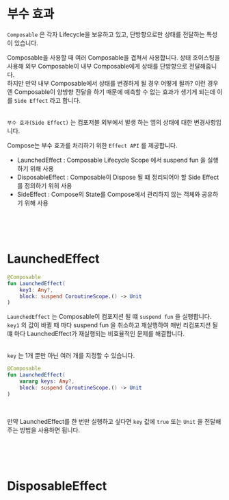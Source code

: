 # 부수 효과
`Composable` 은 각자 Lifecycle을 보유하고 있고, 단방향으로만 상태를 전달하는 특성이 있습니다.
<br>

Composable을 사용할 때 여러 Composable을 겹쳐서 사용합니다. 상태 호이스팅을 사용해 외부 Composable이 내부 Composable에게 상태를 단방향으로 전달해줍니다.  
하지만 만약 내부 Composable에서 상태를 변경하게 될 경우 어떻게 될까? 이런 경우엔 Composable이 양방향 전달을 하기 때문에 예측할 수 없는 효과가 생기게 되는데 이를 `Side Effect` 라고 합니다.  
<br>

`부수 효과(Side Effect)` 는 컴포저블 외부에서 발생 하는 앱의 상태에 대한 변경사항입니다.
<br>

Compose는 부수 효과를 처리하기 위한 `Effect API` 를 제공합니다.
- LaunchedEffect : Composable Lifecycle Scope 에서 suspend fun 을 실행하기 위해 사용
- DisposableEffect : Composable이 Dispose 될 떄 정리되어야 할 Side Effect를 정의하기 위히 사용
- SideEffect : Compose의 State를 Compose에서 관리하지 않는 객체와 공유하기 위해 사용

<br>
<br>
<br>

# LaunchedEffect
```kotlin
@Composable
fun LaunchedEffect(
    key1: Any?,
    block: suspend CoroutineScope.() -> Unit
)
```
`LaunchedEffect` 는 Composable이 컴포지션 될 떄 `suspend fun` 을 실행합니다.  
`key1` 의 값이 바뀔 때 마다 suspend fun 을 취소하고 재실행하여 매번 리컴포지션 될 떄 마다 LaunchedEffect가 재실행되는 비효율적인 문제를 해결합니다.  
<br>

`key` 는 1개 뿐만 아닌 여러 개를 지정할 수 있습니다.
```kotlin
@Composable
fun LaunchedEffect(
    vararg keys: Any?,
    block: suspend CoroutineScope.() -> Unit
)
```

<br>

만약 LaunchedEffect를 한 번만 실행하고 싶다면 `key` 값에 `true` 또는 `Unit` 을 전달해주는 방법을 사용하면 됩니다.

<br>
<br>
<br>

# DisposableEffect
